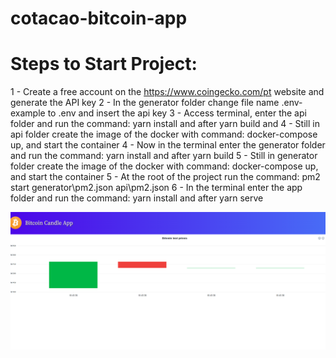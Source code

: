 # cotacao-bitcoin-app

# Steps to Start Project:
1 - Create a free account on the https://www.coingecko.com/pt website and generate the API key
2 - In the  generator folder change file name .env-example to .env and insert the api key
3 - Access terminal, enter the api folder and run the command: yarn install and after yarn build and
4 - Still in api folder create the image of the docker with command: docker-compose up, and start the container
4 - Now in the terminal enter the generator folder and run the command: yarn install and after yarn build
5 - Still in generator folder create the image of the docker with command: docker-compose up, and start the container
5 - At the root of the project run the command: pm2 start generator\pm2.json api\pm2.json
6 - In the terminal enter the app folder and run the command: yarn install and after yarn serve


![Alt text](image.png)